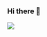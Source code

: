 ### Hi there 👋
<img src="https://github-readme-stats.vercel.app/api?username=aman-rkl&show_icons=true&count_private=true&theme=radical ">

<!--
**Aman-rkl/Aman-rkl** is a ✨ _special_ ✨ repository because its `README.md` (this file) appears on your GitHub profile.

Here are some ideas to get you started:

- 🔭 I’m currently working on ...
- 🌱 I’m currently learning ...
- 👯 I’m looking to collaborate on ...
- 🤔 I’m looking for help with ...
- 💬 Ask me about ...
- 📫 How to reach me: ...
- 😄 Pronouns: ...
- ⚡ Fun fact: ...
-->

